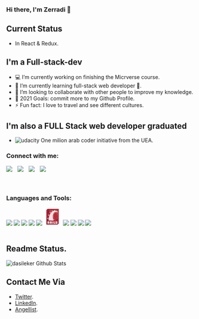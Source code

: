 ### Hi there, I'm Zerradi 👋

## Current Status
 
- In React & Redux.

## I'm a Full-stack-dev
- 💻 I’m currently working on finishing the Micrverse course.
- 🌱 I’m currently learning full-stack web developer 🤣.
- 👯 I’m looking to collaborate with other people to improve my knowledge.
- 🥅 2021 Goals: commit more to my Github Profile.
- ⚡ Fun fact: I love to travel and see different  cultures.

## I'm also a FULL Stack web developer graduated 

- <img alt="udacity"  src="assets/udacity1.ico"/> <span style="marging-bottom: 15px;">One milion arab coder initiative from the UEA<span>.

### Connect with me:

<div><img src="https://img.icons8.com/fluent/48/000000/domain.png" aligne="left"/>
<img src="https://img.icons8.com/fluent/48/000000/twitter.png" aligne="left"  style="margin-left:10px"/>
<img src="https://img.icons8.com/nolan/48/linkedin.png" aligne="left"  style="margin-left:10px"/>
<img src="https://img.icons8.com/nolan/48/angelist.png" aligne="left"  style="margin-left:10px"/></div>

<br />
<br />

### Languages and Tools:

<div>
<img src="https://img.icons8.com/nolan/48/github.png"/>
<img src="https://img.icons8.com/color/50/000000/html-5--v1.png"/>
<img src="https://img.icons8.com/color/48/000000/css3.png"/>
<img src="https://img.icons8.com/color/48/000000/ruby-programming-language.png"/>
<img src="https://img.icons8.com/color/48/000000/microsoft-sql-server.png"/>
<img src="assets/rails2.png"/>
<img src="https://img.icons8.com/color/48/000000/javascript.png"/>
<img src="https://img.icons8.com/dusk/48/000000/webpack.png"/>
<img src="https://img.icons8.com/nolan/48/react-native.png"/>
<img src="https://img.icons8.com/color/48/000000/redux.png"/>
</div>



<br/>

## Readme Status. 

<img  alt="dasileker Github Stats" src="https://github-readme-stats.vercel.app/api?username=dasileker&count_private=true"/>

<br />


## Contact Me Via

 - [Twitter](https://twitter.com/dasileker).
 - [LinkedIn](https://www.linkedin.com/in/amine-zerradi/).
 - [Angellist](https://angel.co/u/zerradi).

